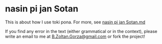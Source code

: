 # nasin pi jan Sotan

This is about how I use toki pona. For more, see [nasin pi jan Sotan.md](nasin%20pi%20jan%20Sotan.md)

If you find any error in the text (either grammatical or in the context), please write an email to me at [B.Zoltan.Gorza@gmail.com](mailto:B.Zoltan.Gorza@gmail.com) or fork the project!
